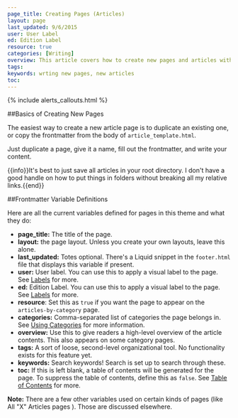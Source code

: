 ```yaml
---
page_title: Creating Pages (Articles)
layout: page
last_updated: 9/6/2015
user: User Label
ed: Edition Label
resource: true
categories: [Writing]
overview: This article covers how to create new pages and articles with this theme.
tags:
keywords: wrting new pages, new articles
toc:
---
```

{% include alerts_callouts.html %}

##Basics of Creating New Pages

The easiest way to create a new article page is to duplicate an existing one, or copy the frontmatter from the body of  ```article_template.html```.

Just duplicate a page, give it a name, fill out the frontmatter, and write your content.

{{info}}It's best to just save all articles in your root directory. I don't have a good handle on how to put things in folders without breaking all my relative links.{{end}}</div>

##Frontmatter Variable Definitions

Here are all the current variables defined for pages in this theme and what they do:


- **page_title:** The title of the page.
- **layout:** the page layout. Unless you create your own layouts, leave this alone.
- **last_updated:** Totes optional. There's a Liquid snippet in the ```footer.html``` file that displays this variable if present.
- **user:** User label. You can use this to apply a visual label to the page. See [Labels](labels.html) for more.
- **ed:** Edition Label. You can use this to apply a visual label to the page. See [Labels](labels.html) for more.
- **resource**: Set this as ```true``` if you want the page to appear on the ```articles-by-category``` page.
- **categories:** Comma-separated list of categories the page belongs in. See [Using Categories](category-setup.html) for more information.
- **overview:** Use this to give readers a high-level overview of  the article contents. This also appears on some category pages.
- **tags:** A sort of loose, second-level organizational tool. No functionality exists for this feature yet.
- **keywords:** Search keywords! Search is set up to search through these.
- **toc:** If this is left blank, a table of contents will be generated for the page. To suppress the table of contents, define this as ```false```. See [Table of Contents](table-of-contents.html) for more.

**Note:** There are a few other variables used on certain kinds of pages (like All "X" Articles pages ). Those are discussed elsewhere. 
